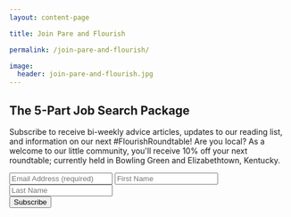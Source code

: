 ```yaml
---
layout: content-page

title: Join Pare and Flourish

permalink: /join-pare-and-flourish/

image:
  header: join-pare-and-flourish.jpg
---
```


## The 5-Part Job Search Package

Subscribe to receive bi-weekly advice articles, updates to our reading list, and information on our next #FlourishRoundtable! Are you local? As a welcome to our little community, you'll receive 10% off your next roundtable; currently held in Bowling Green and Elizabethtown, Kentucky.

<div id="mc_page">
	<form action="//pareandflourish.us14.list-manage.com/subscribe/post?u=21b3326a4d3b41c8b98c42507&amp;id=32335e5912" method="post" id="mc-embedded-subscribe-form" name="mc-embedded-subscribe-form" class="validate" novalidate>
		<div id="mc_embed_signup_scroll">
			<input type="email" value="" placeholder="Email Address (required)" name="EMAIL" class="required email" id="mce-EMAIL" onfocus="if(this.value==this.defaultValue)this.value='';" onblur="if(this.value=='')this.value=this.defaultValue;">
			<input type="text" value="" placeholder="First Name" name="FNAME" class="" id="mce-FNAME" onfocus="if(this.value==this.defaultValue)this.value='';" onblur="if(this.value=='')this.value=this.defaultValue;">
			<input type="text" value="" placeholder="Last Name" name="LNAME" class="" id="mce-LNAME" onfocus="if(this.value==this.defaultValue)this.value='';" onblur="if(this.value=='')this.value=this.defaultValue;">
			<div id="mce-responses" class="clear">
				<div class="response" id="mce-error-response" style="display:none"></div>
				<div class="response" id="mce-success-response" style="display:none"></div>
			</div>
			<!-- real people should not fill this in and expect good things - do not remove this or risk form bot signups-->
			<div style="position: absolute; left: -5000px;" aria-hidden="true"><input type="text" name="b_21b3326a4d3b41c8b98c42507_32335e5912" tabindex="-1" value=""></div>
			<input type="submit" value="Subscribe" name="subscribe" id="mc-embedded-subscribe" class="button">
		</div>
	</form>
</div>